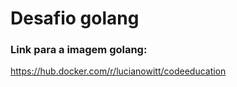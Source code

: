 # Desafio golang

### Link para a imagem golang:
https://hub.docker.com/r/lucianowitt/codeeducation
